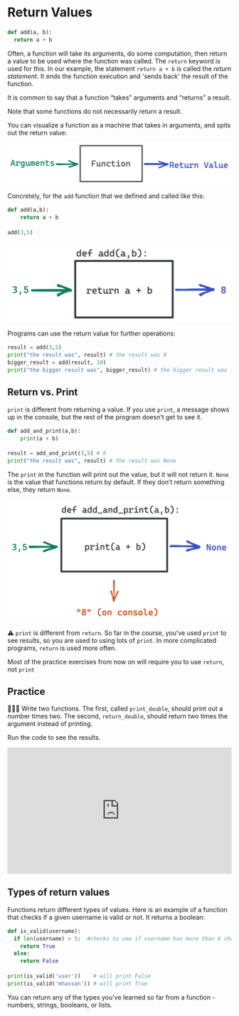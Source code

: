 # Return Values

```python
def add(a, b):
  return a + b
```

Often, a function will take its arguments, do some computation, then return a value to be used where the function was called. The `return` keyword is used for this. In our example, the statement `return a + b` is called the *return statement*. It ends the function execution and 'sends back' the result of the function.

It is common to say that a function “takes” arguments and “returns” a result.

Note that some functions do not necessarily return a result.

You can visualize a function as a machine that takes in arguments, and spits out the return value:

![Function Inputs and Outputs](./building-our-own-functions/function-arguments-return.png)

Concretely, for the `add` function that we defined and called like this:

```python
def add(a,b):
	return a + b

add(3,5)
```

![Function Return Values](./building-our-own-functions/add-3-5-return.png)

Programs can use the return value for further operations:

```python
result = add(3,5)
print("the result was", result) # the result was 8
bigger_result = add(result, 10)
print("the bigger result was", bigger_result) # the bigger result was 18
```

## Return vs. Print

`print` is different from returning a value. If you use `print`, a message shows up in the console, but the rest of the program doesn’t get to see it.

```python
def add_and_print(a,b):
	print(a + b)

result = add_and_print(3,5) # 8
print("the result was", result) # the result was None
```

The `print` in the function will print out the value, but it will not return it. `None` is the value that functions return by default. If they don’t return something else, they return `None`.

![Return vs Print](./building-our-own-functions/return-vs-print.png)

<aside>

⚠️ `print` is different from `return`. So far in the course, you’ve used `print` to see results, so you are used to using lots of `print`. In more complicated programs, `return` is used more often.

Most of the practice exercises from now on will require you to use `return`, not `print`

</aside>

## Practice

<aside>

👩🏿‍💻 Write two functions. The first, called `print_double`, should print out a number times two. The second, `return_double`, should return two times the argument instead of printing.

Run the code to see the results.

</aside>

<div style="position: relative; padding-bottom: 56.25%; height: 0;"><iframe src="https://replit.com/team/fpwp-feb2022/W42-Double-Doubles" frameborder="0" webkitallowfullscreen mozallowfullscreen allowfullscreen style="position: absolute; top: 0; left: 0; width: 100%; height: 100%;"></iframe></div>

## Types of return values

Functions return different types of values. Here is an example of a function that checks if a given username is valid or not. It returns a boolean:

```python
def is_valid(username):
  if len(username) > 5:  #checks to see if username has more than 6 characters
    return True
  else:
    return False

print(is_valid('user'))    # will print False
print(is_valid('mhassan')) # will print True
```

You can return any of the types you’ve learned so far from a function - numbers, strings, booleans, or lists.